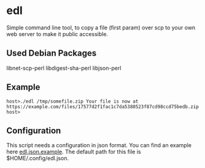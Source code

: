 # edl

Simple command line tool, to copy a file (first param) over scp to your own
web server to make it public accessible.

## Used Debian Packages

libnet-scp-perl
libdigest-sha-perl
libjson-perl

## Example
`host>./edl /tmp/somefile.zip
Your file is now at https://example.com/files/17577d2f1fac1c7da5380523f87cd98ccd75bedb.zip
host>`

## Configuration
This script needs a configuration in json format. You can find
an example here [edl.json.example](edl.json.example). The default
path for this file is $HOME/.config/edl.json.
